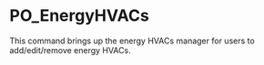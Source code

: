 # PO_EnergyHVACs

This command brings up the energy HVACs manager for users to add/edit/remove energy HVACs.
